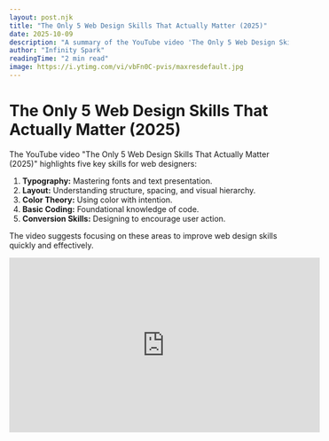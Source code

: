 ```yaml
---
layout: post.njk
title: "The Only 5 Web Design Skills That Actually Matter (2025)"
date: 2025-10-09
description: "A summary of the YouTube video 'The Only 5 Web Design Skills That Actually Matter (2025)', highlighting the five key skills for web designers."
author: "Infinity Spark"
readingTime: "2 min read"
image: https://i.ytimg.com/vi/vbFn0C-pvis/maxresdefault.jpg
---
```


# The Only 5 Web Design Skills That Actually Matter (2025)

The YouTube video "The Only 5 Web Design Skills That Actually Matter (2025)" highlights five key skills for web designers:

1.  **Typography:** Mastering fonts and text presentation.
2.  **Layout:** Understanding structure, spacing, and visual hierarchy.
3.  **Color Theory:** Using color with intention.
4.  **Basic Coding:** Foundational knowledge of code.
5.  **Conversion Skills:** Designing to encourage user action.

The video suggests focusing on these areas to improve web design skills quickly and effectively.

<iframe width="560" height="315" src="https://www.youtube.com/embed/vbFn0C-pvis" title="YouTube video player" frameborder="0" allow="accelerometer; autoplay; clipboard-write; encrypted-media; gyroscope; picture-in-picture" allowfullscreen></iframe>
